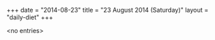 +++
date = "2014-08-23"
title = "23 August 2014 (Saturday)"
layout = "daily-diet"
+++

\<no entries\>